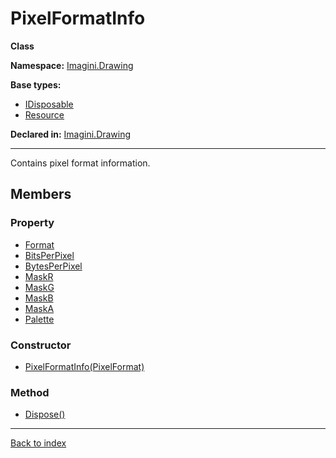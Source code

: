 # PixelFormatInfo

**Class**

**Namespace:** [Imagini.Drawing](Imagini.Drawing.md)

**Base types:**

* [IDisposable](#.md)
* [Resource](#.md)


**Declared in:** [Imagini.Drawing](Imagini.Drawing.md)

------



Contains pixel format information.


## Members

### Property
* [Format](Imagini.Drawing.IColor.Format.md)
* [BitsPerPixel](Imagini.Drawing.PixelFormatInfo.BitsPerPixel.md)
* [BytesPerPixel](Imagini.Drawing.PixelFormatInfo.BytesPerPixel.md)
* [MaskR](Imagini.Drawing.PixelFormatInfo.MaskR.md)
* [MaskG](Imagini.Drawing.PixelFormatInfo.MaskG.md)
* [MaskB](Imagini.Drawing.PixelFormatInfo.MaskB.md)
* [MaskA](Imagini.Drawing.PixelFormatInfo.MaskA.md)
* [Palette](Imagini.Drawing.PixelFormatInfo.Palette.md)

### Constructor
* [PixelFormatInfo(PixelFormat)](Imagini.Drawing.PixelFormatInfo.PixelFormatInfo(PixelFormat).md)

### Method
* [Dispose()](Imagini.Drawing.Texture.Dispose().md)

------

[Back to index](index.md)